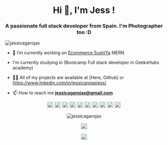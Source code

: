 <h1 align="center">Hi 👋, I'm Jess !</h1>
<h3 align="center">A passionate full stack developer from Spain. I'm Photographer too :D</h3>
<p align="left"> <img src="https://komarev.com/ghpvc/?username=jessicagarojas" alt="jessicagarojas" /> </p>

- 🔭 I’m currently working on [Ecommerce SushiYa](https://github.com/Adrian-M-A/frontendEcommerce.git) MERN

- I'm currently studying in (Bootcamp Full stack developer in GeeksHubs academy)

- 👨‍💻 All of my projects are available at [Here, Github] or https://www.linkedin.com/in/jessicarojasjess/

- 📫 How to reach me **jessicagarojas@gmail.com**

<p align="center"> 
<img src="https://cdn.jsdelivr.net/npm/simple-icons@3.0.1/icons/angular.svg" alt="angularjs" width="20" height="20"/>
<img src="https://cdn.jsdelivr.net/npm/simple-icons@3.0.1/icons/git.svg" alt="git" width="20" height="20"/>
<img src="https://cdn.jsdelivr.net/npm/simple-icons@3.0.1/icons/bootstrap.svg" alt="bootstrap" width="20" height="20"/> 
<img src="https://cdn.jsdelivr.net/npm/simple-icons@3.0.1/icons/css3.svg" alt="css3" width="20" height="20"/>
<img src="https://cdn.jsdelivr.net/npm/simple-icons@3.0.1/icons/mysql.svg" alt="mysql" width="20" height="20"/>
<img src="https://cdn.jsdelivr.net/npm/simple-icons@3.0.1/icons/react.svg" alt="react" width="20" height="20"/>
<img src="https://cdn.jsdelivr.net/npm/simple-icons@3.0.1/icons/html5.svg" alt="html5" width="20" height="20"/>
<img src="https://cdn.jsdelivr.net/npm/simple-icons@3.0.1/icons/javascript.svg" alt="javascript" width="20" height="20"/>
<img src="https://cdn.jsdelivr.net/npm/simple-icons@3.0.1/icons/nodemon.svg" alt="node" width="20" height="20"/>
<img src="https://cdn.jsdelivr.net/npm/simple-icons@3.0.1/icons/mongodb.svg" alt="mongodb" width="20" height="20"/>


</p>
<p align="center"> 
<img src="https://github-readme-stats.vercel.app/api?username=jessicagarojas&show_icons=true" alt="jessicagarojas" />
</p>

<p align="center">
<a href="https://instagram.com/jessica_rojas_jess" target="blank"><img align="center" src="https://cdn.jsdelivr.net/npm/simple-icons@3.0.1/icons/instagram.svg" alt="jessica_rojas_jess" height="20" width="20" /></a>
</p>

<p align="center">
<a href="https://www.linkedin.com/in/jessicarojasjess/" target="blank"><img align="center" src="https://cdn.jsdelivr.net/npm/simple-icons@3.0.1/icons/linkedin.svg" alt="jessica_rojas_linkedin" height="20" width="20" /></a>
</p>

